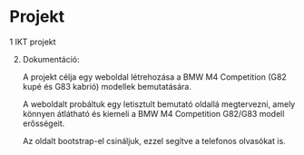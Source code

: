 # Projekt
1 IKT projekt

2. Dokumentáció:

    A projekt célja egy weboldal létrehozása a BMW M4 Competition (G82 kupé és G83 kabrió) modellek bemutatására.

    A weboldalt probáltuk egy letisztult bemutató oldallá megtervezni, amely könnyen átlátható és kiemeli a BMW M4 Competition G82/G83 modell erősségeit.

    Az oldalt bootstrap-el csináljuk, ezzel segítve a telefonos olvasókat is.

    



    
